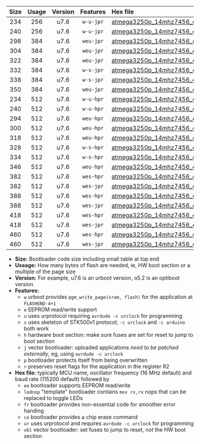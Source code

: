 |Size|Usage|Version|Features|Hex file|
|:-:|:-:|:-:|:-:|:--|
|234|256|u7.6|`w-u-jpr`|[atmega3250p_14mhz7456_460800bps_ur_vbl.hex](https://raw.githubusercontent.com/stefanrueger/urboot/main//atmega3250p_14mhz7456_460800bps_ur_vbl.hex)|
|240|256|u7.6|`w-u-jpr`|[atmega3250p_14mhz7456_460800bps_lednop_ur_vbl.hex](https://raw.githubusercontent.com/stefanrueger/urboot/main//atmega3250p_14mhz7456_460800bps_lednop_ur_vbl.hex)|
|298|384|u7.6|`weu-jpr`|[atmega3250p_14mhz7456_460800bps_ee_ur_vbl.hex](https://raw.githubusercontent.com/stefanrueger/urboot/main//atmega3250p_14mhz7456_460800bps_ee_ur_vbl.hex)|
|304|384|u7.6|`weu-jpr`|[atmega3250p_14mhz7456_460800bps_ee_lednop_ur_vbl.hex](https://raw.githubusercontent.com/stefanrueger/urboot/main//atmega3250p_14mhz7456_460800bps_ee_lednop_ur_vbl.hex)|
|322|384|u7.6|`weu-jpr`|[atmega3250p_14mhz7456_460800bps_ee_lednop_fr_ur_vbl.hex](https://raw.githubusercontent.com/stefanrueger/urboot/main//atmega3250p_14mhz7456_460800bps_ee_lednop_fr_ur_vbl.hex)|
|332|384|u7.6|`w-s-jpr`|[atmega3250p_14mhz7456_460800bps_vbl.hex](https://raw.githubusercontent.com/stefanrueger/urboot/main//atmega3250p_14mhz7456_460800bps_vbl.hex)|
|338|384|u7.6|`w-s-jpr`|[atmega3250p_14mhz7456_460800bps_lednop_vbl.hex](https://raw.githubusercontent.com/stefanrueger/urboot/main//atmega3250p_14mhz7456_460800bps_lednop_vbl.hex)|
|350|384|u7.6|`weu-jpr`|[atmega3250p_14mhz7456_460800bps_ee_lednop_fr_ce_ur_vbl.hex](https://raw.githubusercontent.com/stefanrueger/urboot/main//atmega3250p_14mhz7456_460800bps_ee_lednop_fr_ce_ur_vbl.hex)|
|234|512|u7.6|`w-u-hpr`|[atmega3250p_14mhz7456_460800bps_ur.hex](https://raw.githubusercontent.com/stefanrueger/urboot/main//atmega3250p_14mhz7456_460800bps_ur.hex)|
|240|512|u7.6|`w-u-hpr`|[atmega3250p_14mhz7456_460800bps_lednop_ur.hex](https://raw.githubusercontent.com/stefanrueger/urboot/main//atmega3250p_14mhz7456_460800bps_lednop_ur.hex)|
|294|512|u7.6|`weu-hpr`|[atmega3250p_14mhz7456_460800bps_ee_ur.hex](https://raw.githubusercontent.com/stefanrueger/urboot/main//atmega3250p_14mhz7456_460800bps_ee_ur.hex)|
|300|512|u7.6|`weu-hpr`|[atmega3250p_14mhz7456_460800bps_ee_lednop_ur.hex](https://raw.githubusercontent.com/stefanrueger/urboot/main//atmega3250p_14mhz7456_460800bps_ee_lednop_ur.hex)|
|318|512|u7.6|`weu-hpr`|[atmega3250p_14mhz7456_460800bps_ee_lednop_fr_ur.hex](https://raw.githubusercontent.com/stefanrueger/urboot/main//atmega3250p_14mhz7456_460800bps_ee_lednop_fr_ur.hex)|
|328|512|u7.6|`w-s-hpr`|[atmega3250p_14mhz7456_460800bps.hex](https://raw.githubusercontent.com/stefanrueger/urboot/main//atmega3250p_14mhz7456_460800bps.hex)|
|334|512|u7.6|`w-s-hpr`|[atmega3250p_14mhz7456_460800bps_lednop.hex](https://raw.githubusercontent.com/stefanrueger/urboot/main//atmega3250p_14mhz7456_460800bps_lednop.hex)|
|346|512|u7.6|`weu-hpr`|[atmega3250p_14mhz7456_460800bps_ee_lednop_fr_ce_ur.hex](https://raw.githubusercontent.com/stefanrueger/urboot/main//atmega3250p_14mhz7456_460800bps_ee_lednop_fr_ce_ur.hex)|
|382|512|u7.6|`wes-hpr`|[atmega3250p_14mhz7456_460800bps_ee.hex](https://raw.githubusercontent.com/stefanrueger/urboot/main//atmega3250p_14mhz7456_460800bps_ee.hex)|
|382|512|u7.6|`wes-jpr`|[atmega3250p_14mhz7456_460800bps_ee_vbl.hex](https://raw.githubusercontent.com/stefanrueger/urboot/main//atmega3250p_14mhz7456_460800bps_ee_vbl.hex)|
|388|512|u7.6|`wes-hpr`|[atmega3250p_14mhz7456_460800bps_ee_lednop.hex](https://raw.githubusercontent.com/stefanrueger/urboot/main//atmega3250p_14mhz7456_460800bps_ee_lednop.hex)|
|388|512|u7.6|`wes-jpr`|[atmega3250p_14mhz7456_460800bps_ee_lednop_vbl.hex](https://raw.githubusercontent.com/stefanrueger/urboot/main//atmega3250p_14mhz7456_460800bps_ee_lednop_vbl.hex)|
|418|512|u7.6|`wes-hpr`|[atmega3250p_14mhz7456_460800bps_ee_lednop_fr.hex](https://raw.githubusercontent.com/stefanrueger/urboot/main//atmega3250p_14mhz7456_460800bps_ee_lednop_fr.hex)|
|418|512|u7.6|`wes-jpr`|[atmega3250p_14mhz7456_460800bps_ee_lednop_fr_vbl.hex](https://raw.githubusercontent.com/stefanrueger/urboot/main//atmega3250p_14mhz7456_460800bps_ee_lednop_fr_vbl.hex)|
|460|512|u7.6|`wes-hpr`|[atmega3250p_14mhz7456_460800bps_ee_lednop_fr_ce.hex](https://raw.githubusercontent.com/stefanrueger/urboot/main//atmega3250p_14mhz7456_460800bps_ee_lednop_fr_ce.hex)|
|460|512|u7.6|`wes-jpr`|[atmega3250p_14mhz7456_460800bps_ee_lednop_fr_ce_vbl.hex](https://raw.githubusercontent.com/stefanrueger/urboot/main//atmega3250p_14mhz7456_460800bps_ee_lednop_fr_ce_vbl.hex)|

- **Size:** Bootloader code size including small table at top end
- **Useage:** How many bytes of flash are needed, ie, HW boot section or a multiple of the page size
- **Version:** For example, u7.6 is an urboot version, o5.2 is an optiboot version
- **Features:**
  + `w` urboot provides `pgm_write_page(sram, flash)` for the application at `FLASHEND-4+1`
  + `e` EEPROM read/write support
  + `u` uses urprotocol requiring `avrdude -c urclock` for programming
  + `s` uses skeleton of STK500v1 protocol; `-c urclock` and `-c arduino` both work
  + `h` hardware boot section: make sure fuses are set for reset to jump to boot section
  + `j` vector bootloader: uploaded applications *need to be patched externally*, eg, using `avrdude -c urclock`
  + `p` bootloader protects itself from being overwritten
  + `r` preserves reset flags for the application in the register R2
- **Hex file:** typically MCU name, oscillator frequency (16 MHz default) and baud rate (115200 default) followed by
  + `ee` bootloader supports EEPROM read/write
  + `lednop` "template" bootloader contains `mov rx,rx` nops that can be replaced to toggle LEDs
  + `fr` bootloader provides non-essential code for smoother error handing
  + `ce` bootloader provides a chip erase command
  + `ur` uses urprotocol and requires `avrdude -c urclock` for programming
  + `vbl` vector bootloader: set fuses to jump to reset, not the HW boot section
